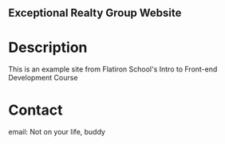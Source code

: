 Exceptional Realty Group Website
---

# Description

This is an example site from Flatiron School's Intro to Front-end Development Course

# Contact

email: Not on your life, buddy
